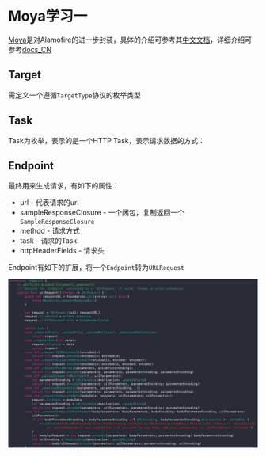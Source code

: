 # Moya学习一

[Moya](https://github.com/Moya/Moya)是对Alamofire的进一步封装，具体的介绍可参考其[中文文档](https://github.com/Moya/Moya/blob/master/Readme_CN.md)，详细介绍可参考[docs_CN](https://github.com/Moya/Moya/tree/master/docs_CN)

## Target

需定义一个遵循`TargetType`协议的枚举类型



## Task

Task为枚举，表示的是一个HTTP Task，表示请求数据的方式：



## Endpoint

最终用来生成请求，有如下的属性：

+ url - 代表请求的url
+ sampleResponseClosure - 一个闭包，复制返回一个`SampleResponseClosure`
+ method - 请求方式
+ task - 请求的Task
+ httpHeaderFields - 请求头

Endpoint有如下的扩展，将一个`Endpoint`转为`URLRequest`

![28](https://github.com/winfredzen/iOS-Basic/blob/master/%E7%BD%91%E7%BB%9C/images/28.png)



